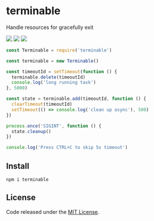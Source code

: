 # terminable

Handle resources for gracefully exit

![](https://img.shields.io/npm/v/terminable.svg) ![](https://img.shields.io/npm/dt/terminable.svg) ![](https://img.shields.io/github/license/LuKks/terminable.svg)

```javascript
const Terminable = require('terminable')

const terminable = new Terminable()

const timeoutId = setTimeout(function () {
  terminable.delete(timeoutId)
  console.log('long running task')
}, 5000)

const state = terminable.add(timeoutId, function () {
  clearTimeout(timeoutId)
  setTimeout(() => console.log('clean up async'), 500)
})

process.once('SIGINT', function () {
  state.cleanup()
})

console.log('Press CTRL+C to skip 5s timeout')
```

## Install
```
npm i terminable
```

## License
Code released under the [MIT License](https://github.com/LuKks/terminable/blob/master/LICENSE).
